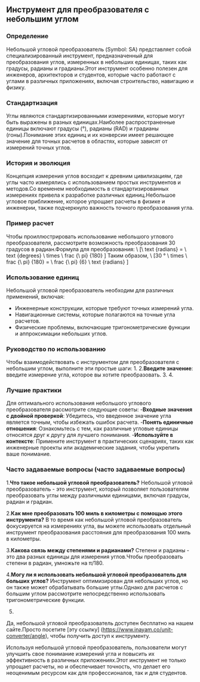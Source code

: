 ## Инструмент для преобразователя с небольшим углом

### Определение
Небольшой угловой преобразователь (Symbol: SA) представляет собой специализированный инструмент, предназначенный для преобразования углов, измеренных в небольших единицах, таких как градусы, радианы и градианы.Этот инструмент особенно полезен для инженеров, архитекторов и студентов, которые часто работают с углами в различных приложениях, включая строительство, навигацию и физику.

### Стандартизация
Углы являются стандартизированными измерениями, которые могут быть выражены в разных единицах.Наиболее распространенные единицы включают градусы (°), радианы (RAD) и градианы (гоны).Понимание этих единиц и их конверсии имеет решающее значение для точных расчетов в областях, которые зависят от измерений точных углов.

### История и эволюция
Концепция измерения углов восходит к древним цивилизациям, где углы часто измерялись с использованием простых инструментов и методов.Со временем необходимость в стандартизированных измерениях привела к разработке различных единиц.Небольшое угловое приближение, которое упрощает расчеты в физике и инженерии, также подчеркнуло важность точного преобразования угла.

### Пример расчет
Чтобы проиллюстрировать использование небольшого углового преобразователя, рассмотрите возможность преобразования 30 градусов в радиан.Формула для преобразования:
\ [\ text {radians} = \ text {degrees} \ times \ frac {\ pi} {180} \]
Таким образом,
\ [30 ° \ times \ frac {\ pi} {180} = \ frac {\ pi} {6} \ text {radians} \]

### Использование единиц
Небольшой угловой преобразователь необходим для различных применений, включая:
- Инженерные конструкции, которые требуют точных измерений угла.
- Навигационные системы, которые полагаются на точные угла расчетов.
- Физические проблемы, включающие тригонометрические функции и аппроксимации небольших углов.

### Руководство по использованию
Чтобы взаимодействовать с инструментом для преобразователя с небольшим углом, выполните эти простые шаги:
1.
2.**Введите значение**: введите измерение угла, которое вы хотите преобразовать.
3.
4.

### Лучшие практики
Для оптимального использования небольшого углового преобразователя рассмотрите следующие советы:
-**Входные значения с двойной проверкой**: Убедитесь, что введенное значение угла является точным, чтобы избежать ошибок расчета.
-**Понять единичные отношения**: Ознакомьтесь с тем, как различные угловые единицы относятся друг к другу для лучшего понимания.
-**Используйте в контексте**: Примените инструмент в практических сценариях, таких как инженерные проекты или академические задания, чтобы укрепить ваше понимание.

### Часто задаваемые вопросы (часто задаваемые вопросы)

1.**Что такое небольшой угловой преобразователь?**
Небольшой угловой преобразователь - это инструмент, который позволяет пользователям преобразовать углы между различными единицами, включая градусы, радиан и градиан.

2.**Как мне преобразовать 100 миль в километры с помощью этого инструмента?**
В то время как небольшой угловой преобразователь фокусируется на измерениях угла, вы можете использовать отдельный инструмент преобразования расстояния для преобразования 100 миль в километры.

3.**Какова связь между степенями и радианами?**
Степени и радианы - это два разных единицы для измерения углов.Чтобы преобразовать степени в радиан, умножьте на π/180.

4.**Могу ли я использовать небольшой угловой преобразователь для больших углов?**
Инструмент оптимизирован для небольших углов, но он также может обрабатывать большие углы.Однако для расчетов с большим углом рассмотрите непосредственно использовать тригонометрические функции.

5.
Да, небольшой угловой преобразователь доступен бесплатно на нашем сайте.Просто посетите [эту ссылку] (https://www.inayam.co/unit-converter/angle), чтобы получить доступ к инструменту.

Используя небольшой угловой преобразователь, пользователи могут улучшить свое понимание измерений угла и повысить их эффективность в различных приложениях.Этот инструмент не только упрощает расчеты, но и обеспечивает точность, что делает его неоценимым ресурсом как для профессионалов, так и для студентов.